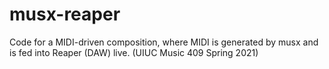# musx-reaper
Code for a MIDI-driven composition, where MIDI is generated by musx and is fed into Reaper (DAW) live.  (UIUC Music 409 Spring 2021)
